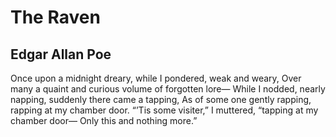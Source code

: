 # The Raven
## Edgar Allan Poe

Once upon a midnight dreary, while I pondered, weak and weary,
Over many a quaint and curious volume of forgotten lore—
    While I nodded, nearly napping, suddenly there came a tapping,
As of some one gently rapping, rapping at my chamber door. 
“’Tis some visiter,” I muttered, “tapping at my chamber door—
            Only this and nothing more.” 
